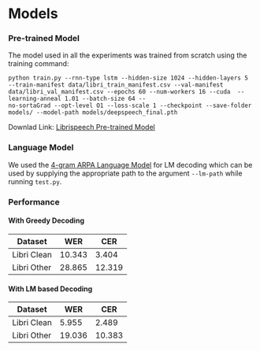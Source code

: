 # Models
### Pre-trained Model
The model used in all the experiments was trained from scratch using the training command:
```
python train.py --rnn-type lstm --hidden-size 1024 --hidden-layers 5  --train-manifest data/libri_train_manifest.csv --val-manifest data/libri_val_manifest.csv --epochs 60 --num-workers 16 --cuda  --learning-anneal 1.01 --batch-size 64 --
no-sortaGrad --opt-level O1 --loss-scale 1 --checkpoint --save-folder models/ --model-path models/deepspeech_final.pth 
```
Downlad Link: [Librispeech Pre-trained Model](https://drive.google.com/uc?export=download&id=1njvgwduXkJXx3-0cHenL3-vfY5oTGzK3)

### Language Model
We used the [4-gram ARPA Language Model](www.openslr.org/resources/11/4-gram.arpa.gz) for LM decoding which can be used by supplying the appropriate path to the argument `--lm-path` while running `test.py`.

### Performance

#### With Greedy Decoding
**Dataset** | **WER** | **CER**
--- | --- | ---
Libri Clean | 10.343 | 3.404
Libri Other | 28.865 | 12.319 

#### With LM based Decoding
**Dataset** | **WER** | **CER**
--- | --- | ---
Libri Clean | 5.955 | 2.489
Libri Other | 19.036 | 10.383 

